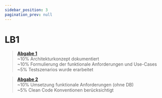 ```yaml
---
sidebar_position: 3
pagination_prev: null
---
```


# LB1

> [**Abgabe 1**](./abgabe-0001.md)  
> ~10% Architekturkonzept dokumentiert  
> ~10% Formulierung der funktionale Anforderungen und Use-Cases  
> ~5% Testszenarios wurde erarbeitet

> [**Abgabe 2**](./abgabe-0002.md)  
> ~10% Umsetzung funktionale Anforderungen (ohne DB)  
> ~5% Clean Code Konventionen berücksichtigt